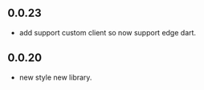 ## 0.0.23

- add support custom client so now support edge dart.

## 0.0.20

- new style new library.
